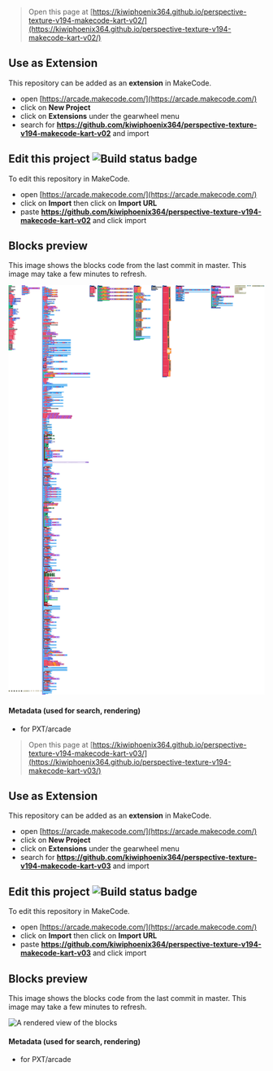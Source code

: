  


> Open this page at [https://kiwiphoenix364.github.io/perspective-texture-v194-makecode-kart-v02/](https://kiwiphoenix364.github.io/perspective-texture-v194-makecode-kart-v02/)

## Use as Extension

This repository can be added as an **extension** in MakeCode.

* open [https://arcade.makecode.com/](https://arcade.makecode.com/)
* click on **New Project**
* click on **Extensions** under the gearwheel menu
* search for **https://github.com/kiwiphoenix364/perspective-texture-v194-makecode-kart-v02** and import

## Edit this project ![Build status badge](https://github.com/kiwiphoenix364/perspective-texture-v194-makecode-kart-v02/workflows/MakeCode/badge.svg)

To edit this repository in MakeCode.

* open [https://arcade.makecode.com/](https://arcade.makecode.com/)
* click on **Import** then click on **Import URL**
* paste **https://github.com/kiwiphoenix364/perspective-texture-v194-makecode-kart-v02** and click import

## Blocks preview

This image shows the blocks code from the last commit in master.
This image may take a few minutes to refresh.

![A rendered view of the blocks](https://github.com/kiwiphoenix364/perspective-texture-v194-makecode-kart-v02/raw/master/.github/makecode/blocks.png)

#### Metadata (used for search, rendering)

* for PXT/arcade
<script src="https://makecode.com/gh-pages-embed.js"></script><script>makeCodeRender("{{ site.makecode.home_url }}", "{{ site.github.owner_name }}/{{ site.github.repository_name }}");</script>



> Open this page at [https://kiwiphoenix364.github.io/perspective-texture-v194-makecode-kart-v03/](https://kiwiphoenix364.github.io/perspective-texture-v194-makecode-kart-v03/)

## Use as Extension

This repository can be added as an **extension** in MakeCode.

* open [https://arcade.makecode.com/](https://arcade.makecode.com/)
* click on **New Project**
* click on **Extensions** under the gearwheel menu
* search for **https://github.com/kiwiphoenix364/perspective-texture-v194-makecode-kart-v03** and import

## Edit this project ![Build status badge](https://github.com/kiwiphoenix364/perspective-texture-v194-makecode-kart-v03/workflows/MakeCode/badge.svg)

To edit this repository in MakeCode.

* open [https://arcade.makecode.com/](https://arcade.makecode.com/)
* click on **Import** then click on **Import URL**
* paste **https://github.com/kiwiphoenix364/perspective-texture-v194-makecode-kart-v03** and click import

## Blocks preview

This image shows the blocks code from the last commit in master.
This image may take a few minutes to refresh.

![A rendered view of the blocks](https://github.com/kiwiphoenix364/perspective-texture-v194-makecode-kart-v03/raw/master/.github/makecode/blocks.png)

#### Metadata (used for search, rendering)

* for PXT/arcade
<script src="https://makecode.com/gh-pages-embed.js"></script><script>makeCodeRender("{{ site.makecode.home_url }}", "{{ site.github.owner_name }}/{{ site.github.repository_name }}");</script>
